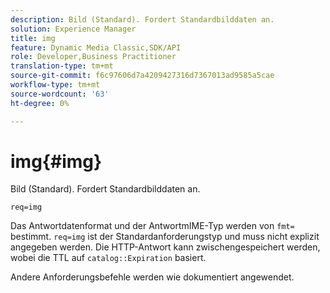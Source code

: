 ```yaml
---
description: Bild (Standard). Fordert Standardbilddaten an.
solution: Experience Manager
title: img
feature: Dynamic Media Classic,SDK/API
role: Developer,Business Practitioner
translation-type: tm+mt
source-git-commit: f6c97606d7a4209427316d7367013ad9585a5cae
workflow-type: tm+mt
source-wordcount: '63'
ht-degree: 0%

---
```



# img{#img}

Bild (Standard). Fordert Standardbilddaten an.

`req=img`

Das Antwortdatenformat und der AntwortmIME-Typ werden von `fmt=` bestimmt. `req=img` ist der Standardanforderungstyp und muss nicht explizit angegeben werden. Die HTTP-Antwort kann zwischengespeichert werden, wobei die TTL auf `catalog::Expiration` basiert.

Andere Anforderungsbefehle werden wie dokumentiert angewendet.
